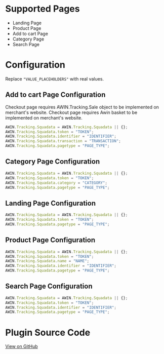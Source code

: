 # Supported Pages

- Landing Page
- Product Page
- Add to cart Page
- Category Page
- Search Page

# Configuration

Replace `"VALUE_PLACEHOLDERS"` with real values.

## Add to cart Page Configuration

Checkout page requires AWIN.Tracking.Sale object to be implemented on
merchant's website. Checkout page requires Awin basket to be implemented
on merchant's website.

``` javascript
AWIN.Tracking.Squadata = AWIN.Tracking.Squadata || {};
AWIN.Tracking.Squadata.token = "TOKEN";
AWIN.Tracking.Squadata.identifier = "IDENTIFIER";
AWIN.Tracking.Squadata.transaction = "TRANSACTION";
AWIN.Tracking.Squadata.pagetype = "PAGE_TYPE";
```



## Category Page Configuration

``` javascript
AWIN.Tracking.Squadata = AWIN.Tracking.Squadata || {};
AWIN.Tracking.Squadata.token = "TOKEN";
AWIN.Tracking.Squadata.category = "CATEGORY";
AWIN.Tracking.Squadata.pagetype = "PAGE_TYPE";
```



## Landing Page Configuration

``` javascript
AWIN.Tracking.Squadata = AWIN.Tracking.Squadata || {};
AWIN.Tracking.Squadata.token = "TOKEN";
AWIN.Tracking.Squadata.pagetype = "PAGE_TYPE";
```



## Product Page Configuration

``` javascript
AWIN.Tracking.Squadata = AWIN.Tracking.Squadata || {};
AWIN.Tracking.Squadata.token = "TOKEN";
AWIN.Tracking.Squadata.name = "NAME";
AWIN.Tracking.Squadata.identifier = "IDENTIFIER";
AWIN.Tracking.Squadata.pagetype = "PAGE_TYPE";
```



## Search Page Configuration

``` javascript
AWIN.Tracking.Squadata = AWIN.Tracking.Squadata || {};
AWIN.Tracking.Squadata.token = "TOKEN";
AWIN.Tracking.Squadata.identifier = "IDENTIFIER";
AWIN.Tracking.Squadata.pagetype = "PAGE_TYPE";
```



# Plugin Source Code

[View on
GitHub](https://github.com/awin/tracking-advertiser-mastertag/blob/master/src/plugins/thirdParty/squadata/plugin.js)